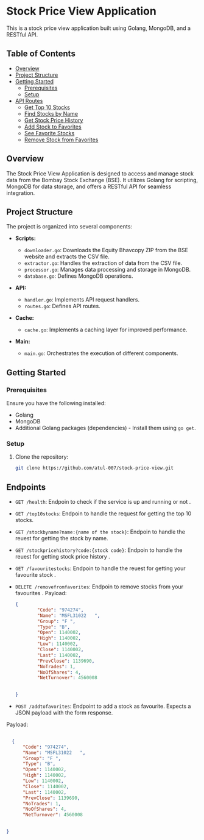 # Stock Price View Application

This is a stock price view application built using Golang, MongoDB, and a RESTful API.

## Table of Contents

- [Overview](#overview)
- [Project Structure](#project-structure)
- [Getting Started](#getting-started)
  - [Prerequisites](#prerequisites)
  - [Setup](#setup)
- [API Routes](#api-routes)
  - [Get Top 10 Stocks](#get-top-10-stocks)
  - [Find Stocks by Name](#find-stocks-by-name)
  - [Get Stock Price History](#get-stock-price-history)
  - [Add Stock to Favorites](#add-stock-to-favorites)
  - [See Favorite Stocks](#see-favorite-stocks)
  - [Remove Stock from Favorites](#remove-stock-from-favorites)


## Overview

The Stock Price View Application is designed to access and manage stock data from the Bombay Stock Exchange (BSE). It utilizes Golang for scripting, MongoDB for data storage, and offers a RESTful API for seamless integration.

## Project Structure

The project is organized into several components:

- **Scripts:**
  - `downloader.go`: Downloads the Equity Bhavcopy ZIP from the BSE website and extracts the CSV file.
  - `extractor.go`: Handles the extraction of data from the CSV file.
  - `processor.go`: Manages data processing and storage in MongoDB.
  - `database.go`: Defines MongoDB operations.

- **API:**
  - `handler.go`: Implements API request handlers.
  - `routes.go`: Defines API routes.

- **Cache:**
  - `cache.go`: Implements a caching layer for improved performance.

- **Main:**
  - `main.go`: Orchestrates the execution of different components.

## Getting Started

### Prerequisites

Ensure you have the following installed:

- Golang
- MongoDB
- Additional Golang packages (dependencies) - Install them using `go get`.

### Setup

1. Clone the repository:

   ```bash
   git clone https://github.com/atul-007/stock-price-view.git

## Endpoints

- `GET /health`: Endpoin to check if the service is up and running or not .
- `GET /top10stocks`: Endpoin to handle the request for getting the top 10 stocks.
- `GET /stockbyname?name:{name of the stock}`: Endpoin to handle the reuest for  getting the stock by name.
- `GET /stockpricehistory?code:{stock code}`: Endpoin to handle the reuest for  getting stock price history .
- `GET /favouritestocks`: Endpoin to handle the reuest for  getting  your favourite stock .


- `DELETE /removefromfavorites`: Endpoin to remove stocks from your favourites .
Payload:
    ```json
    {
            "Code": "974274",
            "Name": "MSFL31022   ",
            "Group": "F ",
            "Type": "B",
            "Open": 1140002,
            "High": 1140002,
            "Low": 1140002,
            "Close": 1140002,
            "Last": 1140002,
            "PrevClose": 1139690,
            "NoTrades": 1,
            "NoOfShares": 4,
            "NetTurnover": 4560008
        

    }
    ```


- `POST /addtofavorites`: Endpoint to add a stock as favourite. Expects a JSON payload with the form response.

Payload:
  ```json
   
    {
        "Code": "974274",
        "Name": "MSFL31022   ",
        "Group": "F ",
        "Type": "B",
        "Open": 1140002,
        "High": 1140002,
        "Low": 1140002,
        "Close": 1140002,
        "Last": 1140002,
        "PrevClose": 1139690,
        "NoTrades": 1,
        "NoOfShares": 4,
        "NetTurnover": 4560008
    

}

  ```





